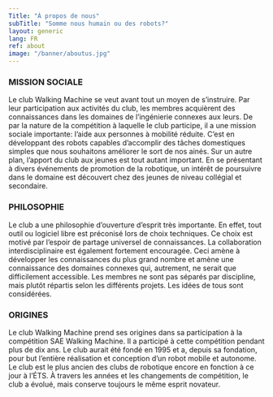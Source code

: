 ```yaml
---
Title: "À propos de nous"
subTitle: "Somme nous humain ou des robots?"
layout: generic
lang: FR
ref: about
image: "/banner/aboutus.jpg"
---
```


### MISSION SOCIALE
Le club Walking Machine se veut avant tout un moyen de s’instruire. Par leur participation aux activités du club, les membres acquièrent des connaissances dans les domaines de l’ingénierie connexes aux leurs. De par la nature de la compétition à laquelle le club participe, il a une mission sociale importante: l’aide aux personnes à mobilité réduite. C’est en développant des robots capables d’accomplir des tâches domestiques simples que nous souhaitons améliorer le sort de nos ainés. Sur un autre plan, l’apport du club aux jeunes est tout autant important. En se présentant à divers événements de promotion de la robotique, un intérêt de poursuivre dans le domaine est découvert chez des jeunes de niveau collégial et secondaire.

### PHILOSOPHIE
Le club a une philosophie d’ouverture d’esprit très importante. En effet, tout outil ou logiciel libre est préconisé lors de choix techniques. Ce choix est motivé par l’espoir de partage universel de connaissances. La collaboration interdisciplinaire est également fortement encouragée. Ceci amène à développer les connaissances du plus grand nombre et amène une connaissance des domaines connexes qui, autrement, ne serait que difficilement accessible. Les membres ne sont pas séparés par discipline, mais plutôt répartis selon les différents projets. Les idées de tous sont considérées.

### ORIGINES
Le club Walking Machine prend ses origines dans sa participation à la compétition SAE Walking Machine. Il a participé à cette compétition pendant plus de dix ans. Le club aurait été fondé en 1995 et a, depuis sa fondation, pour but l’entière réalisation et conception d’un robot mobile et autonome. Le club est le plus ancien des clubs de robotique encore en fonction à ce jour à l’ÉTS. À travers les années et les changements de compétition, le club a évolué, mais conserve toujours le même esprit novateur.
